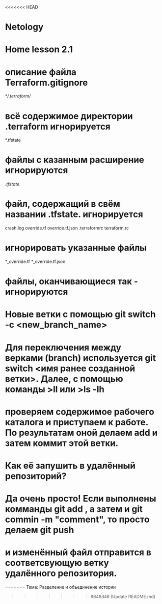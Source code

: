 <<<<<<< HEAD
# Netology

# Home lesson 2.1
# описание файла Terraform.gitignore

**/.terraform/*
# всё содержимое директории .terraform игнорируется

*.tfstate 
# файлы с казанным расширение игнорируются

*.tfstate.*
# файл, содержащий в свём названии .tfstate. игнорируется

crash.log
override.tf
override.tf.json
.terraformrc
terraform.rc
# игнорировать указанные файлы

*_override.tf
*_override.tf.json
# файлы, оканчивающиеся так - игнорируются

# Новые ветки с помощью git switch -c <new_branch_name> <tag>

# Для переключения между верками (branch) используется git switch <имя ранее созданной ветки>. Далее, с помощью команды >ll или >ls -lh 
# проверяем содержимое рабочего каталога и приступаем к работе. По результатам оной делаем add и затем коммит этой ветки.
# Как её запушить в удалённый репозиторий?
# Да очень просто! Если выполнены комманды git add <filename> , а затем и git commin -m "comment", то просто делаем git push
# и изменённый файл отправится в соответсвующую ветку удалённого репозитория.
=======
Тема: Разделение и объединение истории
>>>>>>> 6648d46 (Update README.md)

